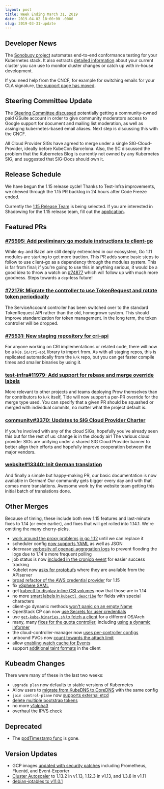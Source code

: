 ```yaml
---
layout: post
title: Week Ending March 31, 2019
date: 2019-04-02 18:00:00 -0000
slug: 2019-03-31-update
---
```


## Developer News

The [Sonobuoy project](https://github.com/heptio/sonobuoy) automates end-to-end conformance testing for your Kubernetes stack.  It also extracts [detailed information](https://github.com/heptio/sonobuoy/blob/master/docs/snapshot.md) about your current cluster you can use to monitor cluster changes or catch up with in-house development.

If you need help from the CNCF, for example for switching emails for your CLA signature, [the support page has moved](https://support.linuxfoundation.org/).

## Steering Committee Update

The [Steering Committee discussed](https://docs.google.com/document/d/1qazwMIHGeF3iUh5xMJIJ6PDr-S3bNkT8tNLRkSiOkOU/edit#heading=h.en8cy6hno0c6) potentially getting a community-owned paid GSuite account in order to give community moderators access to Google support for document and mailing list moderation, as well as assinging kubernetes-based email aliases.  Next step is discussing this with the CNCF.

All Cloud Provider SIGs have agreed to merge under a single SIG-Cloud-Provider, ideally before KubeCon Barcelona.  Also, the SC discussed the problem that the Kubernetes Blog is currently not owned by any Kubernetes SIG, and suggested that SIG-Docs should own it.

## Release Schedule

We have begun the 1.15 release cycle!  Thanks to Test-Infra improvements, we chewed through the 1.15 PR backlog in 24 hours after Code Freeze ended.

Currently the [1.15 Release Team](https://github.com/kubernetes/sig-release/blob/master/releases/release-1.15/release_team.md) is being selected.  If you are interested in Shadowing for the 1.15 release team, fill out the [application](https://forms.gle/qgyvFABJ3RNH95TDA).

## Featured PRs

### [#75595: Add preliminary go module instructions to client-go](https://github.com/kubernetes/kubernetes/pull/75595)

While `dep` and Bazel are still deeply entrenched in our ecosystem, Go 1.11 modules are starting to get more traction. This PR adds some basic steps to follow to use client-go as a dependency through the modules system. This is far from final; if you're going to use this in anything serious, it would be a good idea to throw a watch on [#74877](https://github.com/kubernetes/kubernetes/pull/74877) which will follow up with much more goodness. Steps towards a `dep`-less future!

### [#72179: Migrate the controller to use TokenRequest and rotate token periodically](https://github.com/kubernetes/kubernetes/pull/72179)

The ServiceAccount controller has been switched over to the standard TokenRequest API rather than the old, homegrown system. This should improve standardization for token management.  In the long term, the token controller will be dropped.

### [#75531: New staging repository for cri-api](https://github.com/kubernetes/kubernetes/pull/75531)

For anyone working on CRI implementations or related code, there will now be a `k8s.io/cri-api` library to import from. As with all staging repos, this is replicated automatically from the `k/k` repo, but you can get faster compile times and smaller binaries by using it.

### [test-infra#11979: Add support for rebase and merge override labels](https://github.com/kubernetes/test-infra/pull/11979)

More relevant to other projects and teams deploying Prow themselves than for contributors to `k/k` itself, Tide will now support a per-PR override for the merge type used. You can specify that a given PR should be squashed or merged with individual commits, no matter what the project default is.

### [community#3370: Updates to SIG Cloud Provider Charter](https://github.com/kubernetes/community/pull/3370)

If you're involved with any of the cloud SIGs, hopefully you've already seen this but for the rest of us: change is in the cloudy air! The various cloud provider SIGs are unifying under a shared SIG Cloud Provider banner to better align their efforts and hopefully improve cooperation between the major vendors.

### [website#13340: Init German translation](https://github.com/kubernetes/website/pull/13340)

And finally a simple but happy-making PR, our basic documentation is now available in German! Our community gets bigger every day and with that comes more translations. Awesome work by the website team getting this initial batch of translations done.

## Other Merges

Because of timing, these include both new 1.15 features and last-minute fixes to 1.14 (or even earlier), and fixes that will get rolled into 1.14.1. We're omitting the many cherry-picks.

* [work around the proxy problems](https://github.com/kubernetes/kubernetes/pull/75887) [in go 1.12](https://github.com/golang/go/issues/31125) until we can replace it
* scheduler config [now supports YAML](https://github.com/kubernetes/kubernetes/pull/75857) as well as JSON
* decrease [verbosity of openapi aggregation logs](https://github.com/kubernetes/kubernetes/pull/75781) to prevent flooding the logs due to 1.14's more frequent polling
* job status is now [included in the cronjob event](https://github.com/kubernetes/kubernetes/pull/75712) for easier success tracking
* Kubelet now [asks for protobufs](https://github.com/kubernetes/kubernetes/pull/75602) where they are available from the APIserver
* [broad refactor of the AWS credential provider](https://github.com/kubernetes/kubernetes/pull/75587) for 1.15
* fix [vSphere SAML](https://github.com/kubernetes/kubernetes/pull/75515)
* get [kubectl to display inline CSI volumes](https://github.com/kubernetes/kubernetes/pull/75513) now that those are in 1.14
* no more [smart labels in `kubectl describe`](https://github.com/kubernetes/kubernetes/pull/75483) for fields with special characters
* client-go dynamic methods [won't panic on an empty Name](https://github.com/kubernetes/kubernetes/pull/75072)
* OpenStack CP can now [use Secrets for user credentials](https://github.com/kubernetes/kubernetes/pull/75062)
* use [`get-kube-binaries.sh` to fetch a client](https://github.com/kubernetes/kubernetes/pull/74889) for a different OS/Arch
* many, many [fixes for the quota controller](https://github.com/kubernetes/kubernetes/pull/74747), including [using a dynamic informer](https://github.com/kubernetes/kubernetes/pull/72384)
* the cloud-controller-manager now [uses per-controller configs](https://github.com/kubernetes/kubernetes/pull/72800)
* unbound PVCs now [count towards the attach limit](https://github.com/kubernetes/kubernetes/pull/73863)
* allow [enabling watch cache for Events](https://github.com/kubernetes/kubernetes/pull/74321)
* support [additional taint formats](https://github.com/kubernetes/kubernetes/pull/74159) in the client

## Kubeadm Changes

There were many of these in the last two weeks:

* `upgrade plan` now defaults to stable versions of Kubernetes
* Allow users to [migrate from KubeDNS to CoreDNS](https://github.com/kubernetes/kubernetes/pull/75969) with the same config
* `join control-plane` now [supports external etcd](https://github.com/kubernetes/kubernetes/pull/75857)
* [delete multiple bootstrap tokens](https://github.com/kubernetes/kubernetes/pull/75646)
* no more [v1alpha3](https://github.com/kubernetes/kubernetes/pull/75179)
* overhaul the [IPVS check](https://github.com/kubernetes/kubernetes/pull/75036)

## Deprecated

* The [podTimestamp func](https://github.com/kubernetes/kubernetes/pull/75754) is gone.

## Version Updates

* GCP images [updated with security patches](https://github.com/kubernetes/kubernetes/pull/75362) including Prometheus, Fluentd, and Event-Exporter
* [Cluster Autoscaler](https://github.com/kubernetes/kubernetes/pull/75291) to 1.13.2 in v1.13, 1.12.3 in v1.13, and 1.3.8 in v1.11
* [debian-iptables to v11.0.1](https://github.com/kubernetes/kubernetes/pull/75077)
